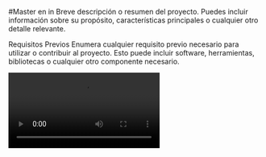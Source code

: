 #Master en in
Breve descripción o resumen del proyecto. Puedes incluir información sobre su propósito, características principales o cualquier otro detalle relevante.

Requisitos Previos
Enumera cualquier requisito previo necesario para utilizar o contribuir al proyecto. Esto puede incluir software, herramientas, bibliotecas o cualquier otro componente necesario.




<video controls>
  <source src="/1.3 MNIST (keras) - CAPTUM/Integrated.mp4" type="video/mp4">
  Tu navegador no admite la reproducción de videos.
</video>

